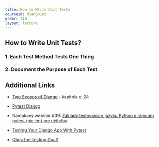 ```yaml
---
title: How to Write Unit Tests
courseid: django101
order: 410
layout: lecture
---
```


## How to Write Unit Tests?


### 1. Each Test Method Tests One Thing
### 2. Document the Purpose of Each Test


## Additional Links

* [Two Scoops of Django](https://www.feldroy.com/books/two-scoops-of-django-3-x) - kapitola c. 24

* [Pytest Django](https://pytest-django.readthedocs.io/en/latest/)

* Namakaný webinár #39: [Základy testovania v jazyku Python s rámcom pytest (nie len) pre učiteľov](http://namakanyden.sk/webinars/2022.09-pytest.101.html)

* [Testing Your Django App With Pytest](https://djangostars.com/blog/django-pytest-testing/)

* [Obey the Testing Goat!](https://www.obeythetestinggoat.com/)

